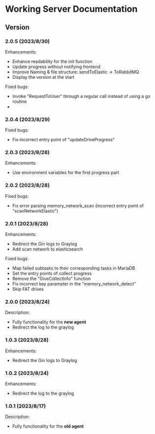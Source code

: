 # Working Server Documentation

## Version

### 2.0.5 (2023/8/30)
Enhancements:
- Enhance readability for the init function
- Update progress without notifying frontend
- Improve Naming & file structure: sendToElastic -> ToRabbitMQ
- Display the version at the start

Fixed bugs:
- Invoke "RequestToUser" through a regular call instead of using a go routine
- 

### 2.0.4 (2023/8/29)
Fixed bugs:
- Fix incorrect entry point of "updateDriveProgress"

### 2.0.3 (2023/8/28)
Enhancements:
- Use environment variables for the first progress part

### 2.0.2 (2023/8/28)
Fixed bugs:
- Fix error parsing memory_network_scan (incorrect entry point of "scanNetworkElastic")

### 2.0.1 (2023/8/28)
Enhancements:
- Redirect the Gin logs to Graylog
- Add scan network to elasticsearch

Fixed bugs:
- Map failed subtasks to their corresponding tasks in MariaDB
- Set the entry points of collect progress
- Remove the "GiveCollectInfo" function
- Fix incorrect key parameter in the "memory_network_detect"
- Skip FAT drives

### 2.0.0 (2023/8/24)
Description:
- Fully functionality for the **new agent**
- Redirect the log to the graylog

### 1.0.3 (2023/8/28)
Enhancements:
- Redirect the Gin logs to Graylog

### 1.0.2 (2023/8/24)
Enhancements:
- Redirect the log to the graylog

### 1.0.1 (2023/8/17)
Description:
- Fully functionality for the **old agent**